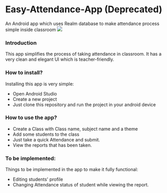 # Easy-Attendance-App (Deprecated)
An Android app which uses Realm database to make attendance process simple inside classroom
<img src="https://1.bp.blogspot.com/-3DB20TFYMtY/X5a53iGR__I/AAAAAAAAKho/Yeq8fcoM3Os4RFa8ml9oNv_ITbbyGk4RgCLcBGAsYHQ/s1280/Untitled-12.jpg">



### Introduction

This app simplifies the process of taking attendance in classroom. It has a very clean and elegant UI which is teacher-friendly. 

### How to install?
Installing this app is very simple:
* Open Android Studio
* Create a new project
* Just clone this repository and run the project in your android device

### How to use the app?
* Create a Class with Class name, subject name and a theme
* Add some students to the class
* Just take a quick Attendance and submit.
* View the reports that has been taken.

### To be implemented:
Things to be implemented in the app to make it fully functional:
* Editing students' profile
* Changing Attendance status of student while viewing the report.



